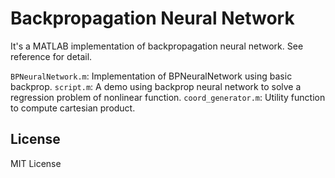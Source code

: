 # Backpropagation Neural Network

It's a MATLAB implementation of backpropagation neural network. See reference for detail.

`BPNeuralNetwork.m`: Implementation of BPNeuralNetwork using basic backprop.
`script.m`: A demo using backprop neural network to solve a regression problem of nonlinear function.
`coord_generator.m`: Utility function to compute cartesian product.

## License
MIT License
